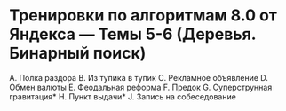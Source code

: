 # Тренировки по алгоритмам 8.0 от Яндекса — Темы 5-6 (Деревья. Бинарный поиск)

A. Полка раздора
B. Из тупика в тупик
C. Рекламное объявление
D. Обмен валюты
E. Феодальная реформа
F. Предок
G. Суперструнная гравитация*
H. Пункт выдачи*
J. Запись на собеседование